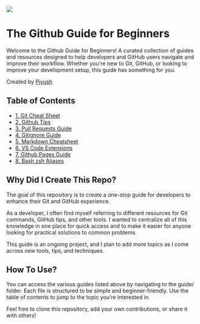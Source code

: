 ![](https://capsule-render.vercel.app/api?type=cylinder&height=150&color=timeGradient&text=Github%20101&reversal=false&desc=The%20Github%20Guide%20for%20Beginners&textBg=false&fontAlignY=47&descAlignY=73)

# The Github Guide for Beginners
Welcome to the Github Guide for Beginners! 
A curated collection of guides and resources designed to help developers and GitHub users navigate and improve their workflow. Whether you're new to Git, GitHub, or looking to improve your development setup, this guide has something for you.

Created by [Piyush](https://github.com/piyerx)

## Table of Contents
* [1. Git Cheat Sheet](guide/01-git-cheat-sheet.md)
* [2. Github Tips](guide/02-github-tips.md)
* [3. Pull Requests Guide](guide/03-pull-requests-guide.md)
* [4. Gitignore Guide](guide/04-gitignore-guide.md)
* [5. Markdown Cheatsheet](guide/05-markdown-cheatsheet.md)
* [6. VS Code Extensions](guide/06-vs-code-extensions.md)
* [7. Github Pages Guide](guide/07-github-pages-guide.md)
* [8. Bash zsh Aliases](guide/08-bash-zsh-aliases.md)

## Why Did I Create This Repo?
The goal of this repository is to create a one-stop guide for developers to enhance their Git and GitHub experience. 

As a developer, I often find myself referring to different resources for Git commands, GitHub tips, and other tools. I wanted to centralize all of this knowledge in one place for quick access and to make it easier for anyone looking for practical solutions to common problems.

This guide is an ongoing project, and I plan to add more topics as I come across new tools, tips, and techniques.

## How To Use?
You can access the various guides listed above by navigating to the guide/ folder. Each file is structured to be simple and beginner-friendly. Use the table of contents to jump to the topic you’re interested in.

Feel free to clone this repository, add your own contributions, or share it with others!